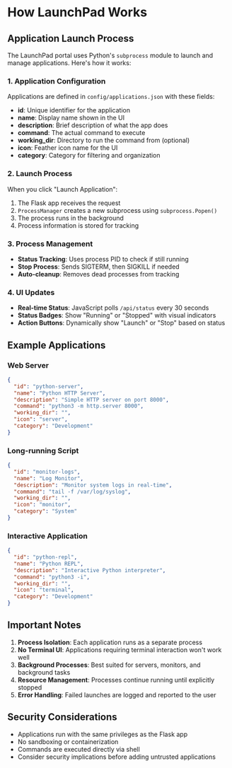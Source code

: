 # How LaunchPad Works

## Application Launch Process

The LaunchPad portal uses Python's `subprocess` module to launch and manage applications. Here's how it works:

### 1. Application Configuration
Applications are defined in `config/applications.json` with these fields:
- **id**: Unique identifier for the application
- **name**: Display name shown in the UI
- **description**: Brief description of what the app does
- **command**: The actual command to execute
- **working_dir**: Directory to run the command from (optional)
- **icon**: Feather icon name for the UI
- **category**: Category for filtering and organization

### 2. Launch Process
When you click "Launch Application":
1. The Flask app receives the request
2. `ProcessManager` creates a new subprocess using `subprocess.Popen()`
3. The process runs in the background
4. Process information is stored for tracking

### 3. Process Management
- **Status Tracking**: Uses process PID to check if still running
- **Stop Process**: Sends SIGTERM, then SIGKILL if needed
- **Auto-cleanup**: Removes dead processes from tracking

### 4. UI Updates
- **Real-time Status**: JavaScript polls `/api/status` every 30 seconds
- **Status Badges**: Show "Running" or "Stopped" with visual indicators
- **Action Buttons**: Dynamically show "Launch" or "Stop" based on status

## Example Applications

### Web Server
```json
{
  "id": "python-server",
  "name": "Python HTTP Server",
  "description": "Simple HTTP server on port 8000",
  "command": "python3 -m http.server 8000",
  "working_dir": "",
  "icon": "server",
  "category": "Development"
}
```

### Long-running Script
```json
{
  "id": "monitor-logs",
  "name": "Log Monitor",
  "description": "Monitor system logs in real-time",
  "command": "tail -f /var/log/syslog",
  "working_dir": "",
  "icon": "monitor",
  "category": "System"
}
```

### Interactive Application
```json
{
  "id": "python-repl",
  "name": "Python REPL",
  "description": "Interactive Python interpreter",
  "command": "python3 -i",
  "working_dir": "",
  "icon": "terminal",
  "category": "Development"
}
```

## Important Notes

1. **Process Isolation**: Each application runs as a separate process
2. **No Terminal UI**: Applications requiring terminal interaction won't work well
3. **Background Processes**: Best suited for servers, monitors, and background tasks
4. **Resource Management**: Processes continue running until explicitly stopped
5. **Error Handling**: Failed launches are logged and reported to the user

## Security Considerations

- Applications run with the same privileges as the Flask app
- No sandboxing or containerization
- Commands are executed directly via shell
- Consider security implications before adding untrusted applications